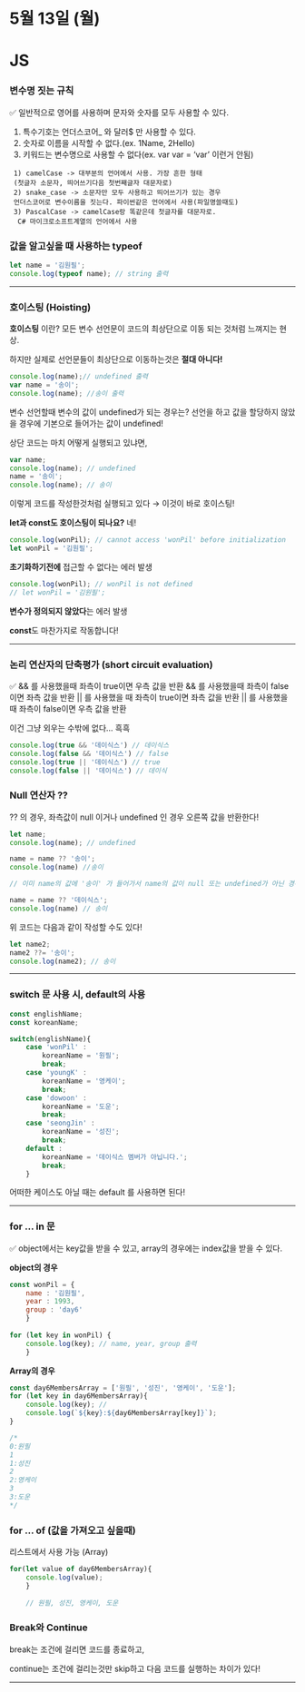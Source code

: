 # 5월 13일 (월)

# JS

### 변수명 짓는 규칙

<aside>
✅ 일반적으로 영어를 사용하며 문자와 숫자를 모두 사용할 수 있다.

1. 특수기호는 언더스코어_ 와 달러$ 만 사용할 수 있다.
2. 숫자로 이름을 시작할 수 없다.(ex. 1Name, 2Hello)
3. 키워드는 변수명으로 사용할 수 없다(ex. var var = ‘var’ 이런거 안됨)
</aside>

```
 1) camelCase -> 대부분의 언어에서 사용. 가장 흔한 형태 
 (첫글자 소문자, 띄어쓰기다음 첫번째글자 대문자로)
 2) snake_case -> 소문자만 모두 사용하고 띄어쓰기가 있는 경우 
 언더스코어로 변수이름을 짓는다. 파이썬같은 언어에서 사용(파일명쓸때도)
 3) PascalCase -> camelCase랑 똑같은데 첫글자를 대문자로.
  C# 마이크로소프트계열의 언어에서 사용
```

### 값을 알고싶을 때 사용하는 typeof

```jsx
let name = '김원필';
console.log(typeof name); // string 출력 
```

---

### 호이스팅 (Hoisting)

**호이스팅** 이란? 모든 변수 선언문이 코드의 최상단으로 이동 되는 것처럼 느껴지는 현상.

하지만 실제로 선언문들이 최상단으로 이동하는것은 **절대 아니다!**

```jsx
console.log(name);// undefined 출력
var name = '송이';
console.log(name); //송이 출력
```

변수 선언할때 변수의 값이 undefined가 되는 경우는? 선언을 하고 값을 할당하지 않았을 경우에 기본으로 들어가는 값이 undefined!

상단 코드는 마치 어떻게 실행되고 있냐면,

```jsx
var name;
console.log(name); // undefined
name = '송이';
console.log(name); // 송이
```

이렇게 코드를 작성한것처럼 실행되고 있다 → 이것이 바로 호이스팅!

**let과 const도 호이스팅이 되나요?** 네! 

```jsx
console.log(wonPil); // cannot access 'wonPil' before initialization
let wonPil = '김원필';
```

**초기화하기전에** 접근할 수 없다는 에러 발생

```jsx
console.log(wonPil); // wonPil is not defined
// let wonPil = '김원필';
```

**변수가 정의되지 않았다**는 에러 발생

**const**도 마찬가지로 작동합니다! 

---

### 논리 연산자의 단축평가 (short circuit evaluation)

<aside>
✅ && 를 사용했을때 좌측이 true이면 우측 값을 반환
&& 를 사용했을때 좌측이 false이면 좌측 값을 반환
|| 를 사용했을 때 좌측이 true이면 좌측 값을 반환
|| 를 사용했을 때 좌측이 false이면 우측 값을 반환

</aside>

이건 그냥 외우는 수밖에 없다… 흑흑

```jsx
console.log(true && '데이식스') // 데이식스
console.log(false && '데이식스') // false
console.log(true || '데이식스') // true
console.log(false || '데이식스') // 데이식
```

### Null 연산자 ??

?? 의 경우, 좌측값이 null 이거나 undefined 인 경우 오른쪽 값을 반환한다!

```jsx
let name;
console.log(name); // undefined

name = name ?? '송이';
console.log(name) //송이 

// 이미 name의 값에 '송이' 가 들어가서 name의 값이 null 또는 undefined가 아닌 경우는?

name = name ?? '데이식스';
console.log(name) // 송이
```

위 코드는 다음과 같이 작성할 수도 있다!

```jsx
let name2;
name2 ??= '송이';
console.log(name2); // 송이
```

---

### switch 문 사용 시, default의 사용

 

```jsx
const englishName;
const koreanName;

switch(englishName){
	case 'wonPil' :
		koreanName = '원필';
		break;
	case 'youngK' :
		koreanName = '영케이';
		break;
	case 'dowoon' :
		koreanName = '도운';
		break;
	case 'seongJin' : 
		koreanName = '성진';
		break;
	default : 
		koreanName = '데이식스 멤버가 아닙니다.';
		break;
	}

```

어떠한 케이스도 아닐 때는 default 를 사용하면 된다!

---

### for … in 문

<aside>
✅ object에서는 key값을 받을 수 있고, array의 경우에는 index값을 받을 수 있다.

</aside>

**object의 경우**

```jsx
const wonPil = {
	name : '김원필',
	year : 1993,
	group : 'day6'
	}
	
for (let key in wonPil) {
	console.log(key); // name, year, group 출력 
	}
```

**Array의 경우**

```jsx
const day6MembersArray = ['원필', '성진', '영케이', '도운'];
for (let key in day6MembersArray){
    console.log(key); // 
    console.log(`${key}:${day6MembersArray[key]}`);
}

/*
0:원필
1
1:성진
2
2:영케이
3
3:도운
*/ 
```

### for … of (값을 가져오고 싶을때)

리스트에서 사용 가능 (Array)

```jsx
for(let value of day6MembersArray){
	console.log(value);
	}
	
	// 원필, 성진, 영케이, 도운
```

### Break와 Continue

break는 조건에 걸리면 코드를 종료하고,

continue는 조건에 걸리는것만 skip하고 다음 코드를 실행하는 차이가 있다!

---
